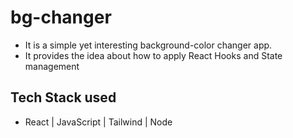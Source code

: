 # bg-changer

- It is a simple yet interesting background-color changer app.
- It provides the idea about how to apply React Hooks and State management

## Tech Stack used
- React | JavaScript | Tailwind | Node
